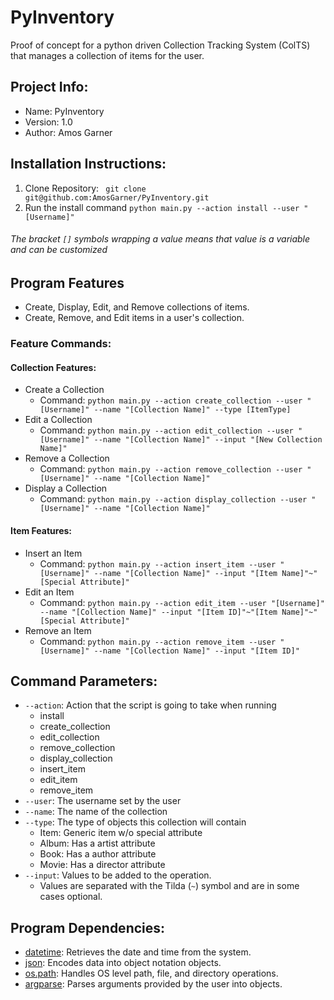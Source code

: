 # PyInventory
Proof of concept for a python driven Collection Tracking System (ColTS) that manages a collection of items for the user.

## Project Info:
* Name: PyInventory
* Version: 1.0
* Author: Amos Garner

## Installation Instructions:
1.  Clone Repository:
``` git clone git@github.com:AmosGarner/PyInventory.git```
2. Run the install command
```python main.py --action install --user "[Username]"```
###### The bracket ```[]``` symbols wrapping a value means that value is a variable and can be customized

## Program Features
* Create, Display, Edit, and Remove collections of items.
* Create, Remove, and Edit items in a user's collection.

### Feature Commands:

#### Collection Features:
* Create a Collection
    * Command: ```python main.py --action create_collection --user "[Username]" --name "[Collection Name]" --type [ItemType]```
* Edit a Collection
    * Command: ```python main.py --action edit_collection --user "[Username]" --name "[Collection Name]" --input "[New Collection Name]"```
* Remove a Collection
    * Command: ```python main.py --action remove_collection --user "[Username]" --name "[Collection Name]"```
* Display a Collection
    * Command: ```python main.py --action display_collection --user "[Username]" --name "[Collection Name]"```

#### Item Features:
* Insert an Item
    * Command: ```python main.py --action insert_item --user "[Username]" --name "[Collection Name]" --input "[Item Name]"~"[Special Attribute]"```
* Edit an Item
    * Command: ```python main.py --action edit_item --user "[Username]" --name "[Collection Name]" --input "[Item ID]"~"[Item Name]"~"[Special Attribute]"```
* Remove an Item
    * Command: ```python main.py --action remove_item --user "[Username]" --name "[Collection Name]" --input "[Item ID]"```

## Command Parameters:
* ```--action```: Action that the script is going to take when running
    * install
    * create_collection
    * edit_collection
    * remove_collection
    * display_collection
    * insert_item
    * edit_item
    * remove_item
* ```--user```: The username set by the user
* ```--name```: The name of the collection
* ```--type```: The type of objects this collection will contain
    * Item: Generic item w/o special attribute
    * Album: Has a artist attribute
    * Book: Has a author attribute
    * Movie: Has a director attribute
* ```--input```: Values to be added to the operation.
    * Values are separated with the Tilda (```~```) symbol and are in some cases optional.

## Program Dependencies:
* [datetime](https://docs.python.org/2/library/datetime.html): Retrieves the date and time from the system.
* [json](https://docs.python.org/2/library/json.html): Encodes data into object notation objects.
* [os.path](https://docs.python.org/2/library/os.html): Handles OS level path, file, and directory operations.
* [argparse](https://docs.python.org/2/library/argparse.html): Parses arguments provided by the user into objects.
